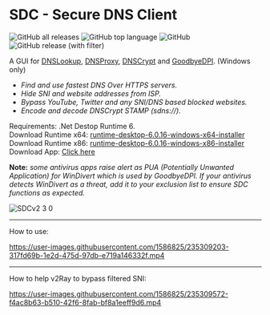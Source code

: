 # SDC - Secure DNS Client

![GitHub all releases](https://img.shields.io/github/downloads/msasanmh/SecureDNSClient/total)
![GitHub top language](https://img.shields.io/github/languages/top/msasanmh/SecureDNSClient)
![GitHub](https://img.shields.io/github/license/msasanmh/SecureDNSClient)
![GitHub release (with filter)](https://img.shields.io/github/v/release/msasanmh/SecureDNSClient)


A GUI for [DNSLookup](https://github.com/ameshkov/dnslookup), [DNSProxy](https://github.com/AdguardTeam/dnsproxy), [DNSCrypt](https://github.com/DNSCrypt/dnscrypt-proxy) and [GoodbyeDPI](https://github.com/ValdikSS/GoodbyeDPI). (Windows only)

- *Find and use fastest DNS Over HTTPS servers.*
- *Hide SNI and website addresses from ISP.*
- *Bypass YouTube, Twitter and any SNI/DNS based blocked websites.*
- *Encode and decode DNSCrypt STAMP (sdns://).*

Requirements: .Net Destop Runtime 6.<br>
Download Runtime x64: [runtime-desktop-6.0.16-windows-x64-installer](https://dotnet.microsoft.com/en-us/download/dotnet/thank-you/runtime-desktop-6.0.16-windows-x64-installer)<br>
Download Runtime x86: [runtime-desktop-6.0.16-windows-x86-installer](https://dotnet.microsoft.com/en-us/download/dotnet/thank-you/runtime-desktop-6.0.16-windows-x86-installer)<br>
Download App: [Click here](https://github.com/msasanmh/SecureDNSClient/releases)<br>

**Note:**
*some antivirus apps raise alert as PUA (Potentially Unwanted Application) for WinDivert which is used by GoodbyeDPI.*
*If your antivirus detects WinDivert as a threat, add it to your exclusion list to ensure SDC functions as expected.*

![SDCv2 3 0](https://github.com/msasanmh/SecureDNSClient/assets/1586825/e3112c22-b0a2-4f23-8e17-3c30042a7b13)

---
How to use:

https://user-images.githubusercontent.com/1586825/235309203-317fd69b-1e2d-475d-97db-e719a146332f.mp4

---
How to help v2Ray to bypass filtered SNI:

https://user-images.githubusercontent.com/1586825/235309572-f4ac8b63-b510-42f6-8fab-bf8a1eeff9d6.mp4


